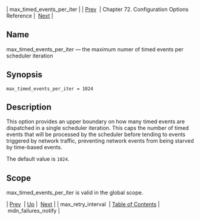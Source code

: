 | max_timed_events_per_iter |
| [Prev](conf.ref.max_retry_interval)  | Chapter 72. Configuration Options Reference |  [Next](conf.ref.mdn_failures_notify) |

<a name="conf.ref.max_timed_events_per_iter"></a>
## Name

max_timed_events_per_iter — the maximum numer of timed events per scheduler iteration

## Synopsis

`max_timed_events_per_iter = 1024`

<a name="idp25477952"></a>
## Description

This option provides an upper boundary on how many timed events are dispatched in a single scheduler iteration. This caps the number of timed events that will be processed by the scheduler before tending to events triggered by network traffic, preventing network events from being starved by time-based events.

The default value is `1024`.

<a name="idp25480992"></a>
## Scope

max_timed_events_per_iter is valid in the global scope.

| [Prev](conf.ref.max_retry_interval)  | [Up](config.options.ref) |  [Next](conf.ref.mdn_failures_notify) |
| max_retry_interval  | [Table of Contents](index) |  mdn_failures_notify |

